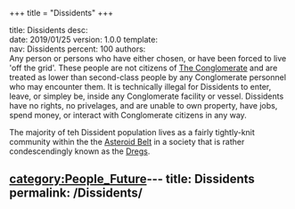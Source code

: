 +++
title = "Dissidents"
+++

title:		Dissidents
desc:		
date:		2019/01/25
version:	1.0.0
template:	
nav:		Dissidents
percent:	100
authors:	
Any person or persons who have either chosen, or have been forced to
live 'off the grid'. These people are not citizens of [The
Conglomerate](The_Conglomerate "wikilink") and are treated as lower than
second-class people by any Conglomerate personnel who may encounter
them. It is technically illegal for Dissidents to enter, leave, or
simpley be, inside any Conglomerate facility or vessel. Dissidents have
no rights, no privelages, and are unable to own property, have jobs,
spend money, or interact with Conglomerate citizens in any way.

The majority of teh Dissident population lives as a fairly tightly-knit
community within the the [Asteroid Belt](Asteroid_Belt "wikilink") in a
society that is rather condescendingly known as the
[Dregs](Dregs "wikilink").

[category:People_Future](category:People_Future "wikilink")---
title: Dissidents
permalink: /Dissidents/
---


